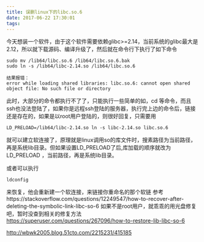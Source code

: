 ```yaml
---
title: 误删linux下的libc.so.6
date: 2017-06-22 17:30:01
tags:
---
```


今天想装一个软件，由于这个软件需要依赖glibc>=2.14，当前系统的glibc最大是2.12，所以就下载源码、编译升级了，然后就在命令行下执行了如下命令

```shell
sudo mv /lib64/libc.so.6 /lib64/libc.so.6.bak
sudo ln -s /lib64/libc-2.14.so /lib64/libc.so.6

结果报错：
error while loading shared libraries: libc.so.6: cannot open shared object file: No such file or directory

```

此时，大部分的命令都执行不了了，只能执行一些简单的如，cd 等命令，而且ssh也没法登陆了，如果你是远程ssh登陆的服务器，执行完上边的命令后，链接还是存在的，如果是以root用户登陆的，则很好回复，只需要用

```shell
LD_PRELOAD=/lib64/libc-2.14.so ln -s libc-2.14.so libc.so.6
```
就可以建立软连接了，原理就是linux调用so的库文件时，搜素路径为当前路径，再是系统lib目录。但如果设置LD_PRELOAD了后,库加载的顺序就改为LD_PRELOAD ，当前路径，再是系统lib目录。

或者可以执行

```shell
ldconfig
```
来恢复，他会重新建一个软连接，来链接你重命名的那个软链
参考https://stackoverflow.com/questions/12249547/how-to-recover-after-deleting-the-symbolic-link-libc-so-6
如果不是root用户，就乖乖的用光盘修复吧，暂时没查到相关的修复方法
https://superuser.com/questions/267096/how-to-restore-lib-libc-so-6

http://wbwk2005.blog.51cto.com/2215231/415185
